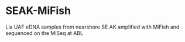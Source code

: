 # SEAK-MiFish
Lia UAF eDNA samples from nearshore SE AK amplified with MiFish and sequenced on the MiSeq at ABL
